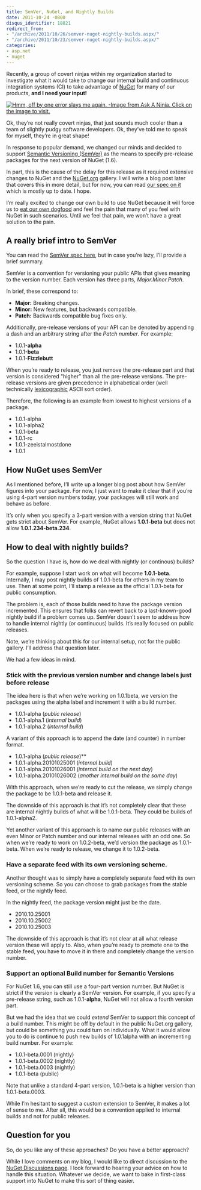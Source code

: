 ```yaml
---
title: SemVer, NuGet, and Nightly Builds
date: 2011-10-24 -0800
disqus_identifier: 18821
redirect_from:
- "/archive/2011/10/26/semver-nuget-nightly-builds.aspx/"
- "/archive/2011/10/23/semver-nuget-nightly-builds.aspx/"
categories:
- asp.net
- nuget
---
```


Recently, a group of covert ninjas within my organization started to
investigate what it would take to change our internal build and
continuous integration systems (CI) to take advantage of
[NuGet](http://nuget.org/ "NuGet Website") for many of our products,
**and I need your input!**

[![Hmm, off by one error slays me again. -Image from Ask A Ninja. Click on
the image to visit.](https://haacked.com/images/haacked_com/WindowsLiveWriter/SemVer-and-Nightly-Builds_936F/AskANinja11_f5c89cab-0701-49d8-b269-8b22b93143ac.jpg "AskANinja11")](http://blip.tv/askaninja "Ask a Ninja")

Ok, they’re not really covert ninjas, that just sounds much cooler than
a team of slightly pudgy software developers. Ok, they’ve told me to
speak for myself, they’re in great shape!

In response to popular demand, we changed our minds and decided to
support [Semantic Versioning
(SemVer)](http://semver.org/ "Semantic Versioning") as the means to
specify pre-release packages for the next version of NuGet (1.6).

In part, this is the cause of the delay for this release as it required
extensive changes to NuGet and the
[NuGet.org](http://nuget.org/ "NuGet Gallery") gallery. I will write a
blog post later that covers this in more detail, but for now, you can
read [our spec on
it](http://nuget.codeplex.com/wikipage?title=Pre-Release%20Packages "Pre-release packages")
which is mostly up to date. I hope.

I’m really excited to change our own build to use NuGet because it will
force us to [eat our own
dogfood](http://en.wikipedia.org/wiki/Eat_one%27s_own_dog_food "Eating your own dog food")
and feel the pain that many of you feel with NuGet in such scenarios.
Until we feel that pain, we won’t have a great solution to the pain.

A really brief intro to SemVer
------------------------------

You can read the [SemVer spec here](http://semver.org/ "SemVer"), but in
case you’re lazy, I’ll provide a brief summary.

SemVer is a convention for versioning your public APIs that gives
meaning to the version number. Each version has three parts,
*Major.Minor.Patch*.

In brief, these correspond to:

-   **Major:** Breaking changes.
-   **Minor:** New features, but backwards compatible.
-   **Patch:** Backwards compatible bug fixes only.

Additionally, pre-release versions of your API can be denoted by
appending a dash and an arbitrary string after the *Patch number*. For
example:

-   1.0.1-**alpha**
-   1.0.1-**beta**
-   1.0.1-**Fizzlebutt**

When you’re ready to release, you just remove the pre-release part and
that version is considered “higher” than all the pre-release versions.
The pre-release versions are given precedence in alphabetical order
(well technically
[lexicographic](http://en.wikipedia.org/wiki/Lexicographical_order "Lexicographic")
ASCII sort order).

Therefore, the following is an example from lowest to highest versions
of a package.

-   1.0.1-alpha
-   1.0.1-alpha2
-   1.0.1-beta
-   1.0.1-rc
-   1.0.1-zeeistalmostdone
-   1.0.1

How NuGet uses SemVer
---------------------

As I mentioned before, I’ll write up a longer blog post about how SemVer
figures into your package. For now, I just want to make it clear that if
you’re using 4-part version numbers today, your packages will still work
and behave as before.

It’s only when you specify a 3-part version with a version string that
NuGet gets strict about SemVer. For example, NuGet allows **1.0.1-beta**
but does not allow **1.0.1.234-beta.234**.

How to deal with nightly builds?
--------------------------------

So the question I have is, how do we deal with nightly (or continous)
builds?

For example, suppose I start work on what will become **1.0.1-beta**.
Internally, I may post nightly builds of 1.0.1-beta for others in my
team to use. Then at some point, I’ll stamp a release as the official
1.0.1-beta for public consumption.

The problem is, each of those builds need to have the package version
incremented. This ensures that folks can revert back to a
last-known-good nightly build if a problem comes up. SemVer doesn’t seem
to address how to handle internal nightly (or continuous) builds. It’s
really focused on public releases.

Note, we’re thinking about this for our internal setup, not for the
public gallery. I’ll address that question later.

We had a few ideas in mind.

### Stick with the previous version number and change labels just before release

The idea here is that when we’re working on 1.0.1beta, we version the
packages using the alpha label and increment it with a build number.

-   1.0.1-alpha (*public release*)
-   1.0.1-alpha.1 (*internal build*)
-   1.0.1-alpha.2 (*internal build*)

A variant of this approach is to append the date (and counter) in number
format.

-   1.0.1-alpha (*public release*)**
-   1.0.1-alpha.20101025001 (*internal build*)
-   1.0.1-alpha.20101026001 (*internal build on the next day*)
-   1.0.1-alpha.20101026002 (*another internal build on the same day*)

With this approach, when we’re ready to cut the release, we simply
change the package to be 1.0.1-beta and release it.

The downside of this approach is that it’s not completely clear that
these are internal nightly builds of what will be 1.0.1-beta. They could
be builds of 1.0.1-alpha2.

Yet another variant of this approach is to name our public releases with
an even Minor or Patch number and our internal releases with an odd one.
So when we’re ready to work on 1.0.2-beta, we’d version the package as
1.0.1-beta. When we’re ready to release, we change it to 1.0.2-beta.

### Have a separate feed with its own versioning scheme.

Another thought was to simply have a completely separate feed with its
own versioning scheme. So you can choose to grab packages from the
stable feed, or the nightly feed.

In the nightly feed, the package version might just be the date.

-   2010.10.25001
-   2010.10.25002
-   2010.10.25003

The downside of this approach is that it’s not clear at all what release
version these will apply to. Also, when you’re ready to promote one to
the stable feed, you have to move it in there and completely change the
version number.

### Support an optional Build number for Semantic Versions

For NuGet 1.6, you can still use a four-part version number. But NuGet
is strict if the version is clearly a SemVer version. For example, if
you specify a pre-release string, such as 1.0.1-**alpha**, NuGet will
not allow a fourth version part.

But we had the idea that we could *extend* SemVer to support this
concept of a build number. This might be off by default in the public
NuGet.org gallery, but could be something you could turn on
individually. What it would allow you to do is continue to push new
builds of 1.0.1alpha with an incrementing build number. For example:

-   1.0.1-beta.0001 (nightly)
-   1.0.1-beta.0002 (nightly)
-   1.0.1-beta.0003 (nightly)
-   1.0.1-beta (public)

Note that unlike a standard 4-part version, 1.0.1-beta is a higher
version than 1.0.1-beta.0003.

While I’m hesitant to suggest a custom extension to SemVer, it makes a
lot of sense to me. After all, this would be a convention applied to
internal builds and not for public releases.

Question for you
----------------

So, do you like any of these approaches? Do you have a better approach?

While I love comments on my blog, I would like to direct discussion to
the [NuGet Discussions
page](http://nuget.codeplex.com/discussions/277189). I look forward to
hearing your advice on how to handle this situation. Whatever we decide,
we want to bake in first-class support into NuGet to make this sort of
thing easier.
